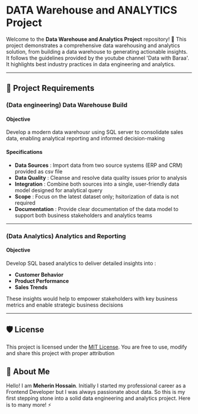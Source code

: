 # DATA Warehouse and ANALYTICS Project

Welcome to the **Data Warehouse and Analytics Project** repository! 🎉
This project demonstrates a comprehensive data warehousing and analytics solution, from building a data warehouse to generating actionable insights. It follows the guidelines provided by the youtube channel 'Data with Baraa'.  It highlights best industry practices in data engineering and analytics.

---

## 📑 Project Requirements

### (Data engineering) Data Warehouse Build

#### Objective
Develop a modern data warehousr using SQL server to consolidate sales data, enabling analytical reporting and informed decision-making

#### Specifications
- **Data Sources** : Import data from two source systems (ERP and CRM) provided as csv file
- **Data Quality** : Cleanse and resolve data quality issues prior to analysis
- **Integration** : Combine both sources into a single, user-friendly data model designed for analytical query
- **Scope** : Focus on the latest dataset only; hsitorization of data is not required
- **Documentation** : Provide clear documentation of the data model to support both business stakeholders and analytics teams

---

### (Data Analytics) Analytics and Reporting

#### Objective
Develop SQL based analytics to deliver detailed insights into :
- **Customer Behavior**
- **Product Performance**
- **Sales Trends**

These insights would help to empower stakeholders with key business metrics and enable strategic business decisions

---

## 🛡 License
This project is licensed under the [MIT License](LICENSE). You are free to use, modify and share this project with proper attribution

## 🐳 About Me
Hello! I am **Meherin Hossain**. Initially I started my professional career as a Frontend Developer but I was always passionate about data. So this is my first stepping stone into a solid data engineering and analytics project. Here is to many more! ⚡️


